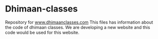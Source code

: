 # Dhimaan-classes
Repository for www.dhimaanclasses.com 
This files has information about the code of dhimaan classes. We are developing a new website and this code would be used for this website. 
